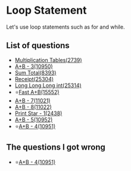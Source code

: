 Loop Statement
==========
Let's use loop statements such as for and while.

List of questions
-----------------

- [Multiplication Tables(2739)](https://github.com/yoru4890/coding_test/blob/main/baekjoon/loop_statement/2739.md)
- [A+B - 3(10950)](https://github.com/yoru4890/coding_test/blob/main/baekjoon/loop_statement/10950.md)
- [Sum Total(8393)](https://github.com/yoru4890/coding_test/blob/main/baekjoon/loop_statement/8393.md)
- [Receipt(25304)](https://github.com/yoru4890/coding_test/blob/main/baekjoon/loop_statement/25304.md)
- [Long Long Long int(25314)](https://github.com/yoru4890/coding_test/blob/main/baekjoon/loop_statement/25314.md)
- ⭐[Fast A+B(15552)](https://github.com/yoru4890/coding_test/blob/main/baekjoon/loop_statement/15552.md)
- [A+B - 7(11021)](https://github.com/yoru4890/coding_test/blob/main/baekjoon/loop_statement/11021.md)
- [A+B - 8(11022)](https://github.com/yoru4890/coding_test/blob/main/baekjoon/loop_statement/11022.md)
- [Print Star - 1(2438)](https://github.com/yoru4890/coding_test/blob/main/baekjoon/loop_statement/2438.md)
- [A+B - 5(10952)](https://github.com/yoru4890/coding_test/blob/main/baekjoon/loop_statement/10952.md)
- ⭐[A+B - 4(10951)](https://github.com/yoru4890/coding_test/blob/main/baekjoon/loop_statement/10951.md)

The questions I got wrong
---------------------

- ⭐[A+B - 4(10951)](https://github.com/yoru4890/coding_test/blob/main/baekjoon/loop_statement/10951.md)
